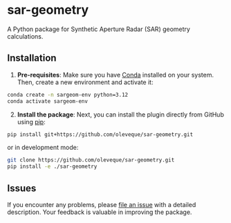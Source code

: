 # sar-geometry

A Python package for Synthetic Aperture Radar (SAR) geometry calculations.

## Installation

1. **Pre-requisites**: Make sure you have [Conda](https://docs.conda.io/en/latest/miniconda.html) installed on your system. Then, create a new environment and activate it:

```bash
conda create -n sargeom-env python=3.12
conda activate sargeom-env
```

2. **Install the package**: Next, you can install the plugin directly from GitHub using [pip](https://pypi.org/project/pip/):

```bash
pip install git+https://github.com/oleveque/sar-geometry.git
```

or in development mode:

```bash
git clone https://github.com/oleveque/sar-geometry.git
pip install -e ./sar-geometry
```

## Issues

If you encounter any problems, please [file an issue](https://github.com/oleveque/sar-geometry/issues) with a detailed description.
Your feedback is valuable in improving the package.
